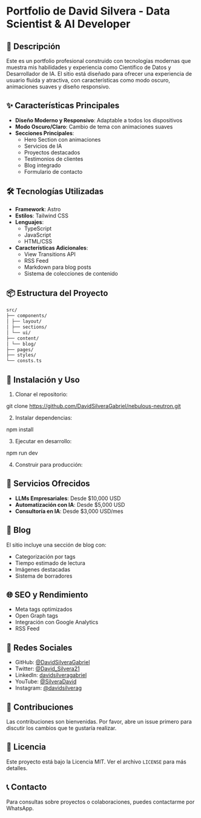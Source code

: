 # Portfolio de David Silvera - Data Scientist & AI Developer

## 🚀 Descripción

Este es un portfolio profesional construido con tecnologías modernas que muestra mis habilidades y experiencia como Científico de Datos y Desarrollador de IA. El sitio está diseñado para ofrecer una experiencia de usuario fluida y atractiva, con características como modo oscuro, animaciones suaves y diseño responsivo.

## ✨ Características Principales

- **Diseño Moderno y Responsivo**: Adaptable a todos los dispositivos
- **Modo Oscuro/Claro**: Cambio de tema con animaciones suaves
- **Secciones Principales**:
  - Hero Section con animaciones
  - Servicios de IA
  - Proyectos destacados
  - Testimonios de clientes
  - Blog integrado
  - Formulario de contacto

## 🛠️ Tecnologías Utilizadas

- **Framework**: Astro
- **Estilos**: Tailwind CSS
- **Lenguajes**:
  - TypeScript
  - JavaScript
  - HTML/CSS
- **Características Adicionales**:
  - View Transitions API
  - RSS Feed
  - Markdown para blog posts
  - Sistema de colecciones de contenido

## 📦 Estructura del Proyecto

```bash 
src/
├── components/
│ ├── layout/
│ ├── sections/
│ └── ui/
├── content/
│ └── blog/
├── pages/
├── styles/
└── consts.ts
``` 

## 🚀 Instalación y Uso

1. Clonar el repositorio:

git clone https://github.com/DavidSilveraGabriel/nebulous-neutron.git

2. Instalar dependencias:

npm install

3. Ejecutar en desarrollo:

npm run dev 

4. Construir para producción:


## 💼 Servicios Ofrecidos

- **LLMs Empresariales**: Desde $10,000 USD
- **Automatización con IA**: Desde $5,000 USD
- **Consultoría en IA**: Desde $3,000 USD/mes

## 📝 Blog

El sitio incluye una sección de blog con:
- Categorización por tags
- Tiempo estimado de lectura
- Imágenes destacadas
- Sistema de borradores

## 🌐 SEO y Rendimiento

- Meta tags optimizados
- Open Graph tags
- Integración con Google Analytics
- RSS Feed

## 📱 Redes Sociales

- GitHub: [@DavidSilveraGabriel](https://github.com/DavidSilveraGabriel)
- Twitter: [@David_Silvera21](https://twitter.com/David_Silvera21)
- LinkedIn: [davidsilveragabriel](https://www.linkedin.com/in/davidsilveragabriel/)
- YouTube: [@SilveraDavid](https://www.youtube.com/@SilveraDavid)
- Instagram: [@davidsilverag](https://www.instagram.com/davidsilverag/)

## 🤝 Contribuciones

Las contribuciones son bienvenidas. Por favor, abre un issue primero para discutir los cambios que te gustaría realizar.

## 📄 Licencia

Este proyecto está bajo la Licencia MIT. Ver el archivo `LICENSE` para más detalles.

## 📞 Contacto

Para consultas sobre proyectos o colaboraciones, puedes contactarme por WhatsApp.